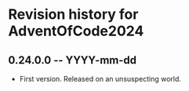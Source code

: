 # Revision history for AdventOfCode2024

## 0.24.0.0 -- YYYY-mm-dd

* First version. Released on an unsuspecting world.
